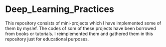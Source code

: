 # Deep_Learning_Practices

This repository consists of mini-projects which I have implemented some of them by myslef. The codes of som of these projects have been borrowed from books or tutorials. I reimplemented them and gathered them in this repository just for educational purposes.
